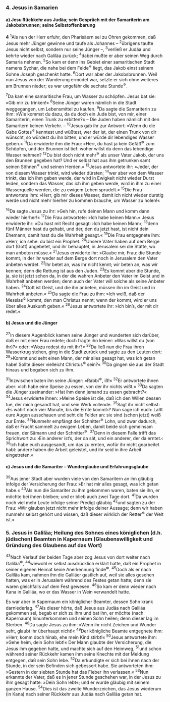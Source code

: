 ### 4. Jesus in Samarien

#### a) Jesu Rückkehr aus Judäa; sein Gespräch mit der Samariterin am Jakobsbrunnen; seine Selbstoffenbarung

__4__
<sup>1</sup>Als nun der Herr erfuhr, den Pharisäern sei zu Ohren gekommen, daß Jesus mehr Jünger gewinne und taufe als Johannes –
<sup>2</sup>übrigens taufte Jesus nicht selbst, sondern nur seine Jünger –,
<sup>3</sup>verließ er Judäa und kehrte wieder nach Galiläa zurück;
<sup>4</sup>dabei mußte er aber seinen Weg durch Samaria nehmen.
<sup>5</sup>So kam er denn ins Gebiet einer samaritischen Stadt namens Sychar, die nahe bei dem Felde<sup title="= Grundstück">&#x2732;</sup> liegt, das Jakob einst seinem Sohne Joseph geschenkt hatte.
<sup>6</sup>Dort war aber der Jakobsbrunnen. Weil nun Jesus von der Wanderung ermüdet war, setzte er sich ohne weiteres am Brunnen nieder; es war ungefähr die sechste Stunde<sup title="= Mittagszeit; vgl. 1,39">&#x2732;</sup>.

<sup>7</sup>Da kam eine samaritische Frau, um Wasser zu schöpfen. Jesus bat sie: »Gib mir zu trinken!«
<sup>8</sup>Seine Jünger waren nämlich in die Stadt weggegangen, um Lebensmittel zu kaufen.
<sup>9</sup>Da sagte die Samariterin zu ihm: »Wie kommst du dazu, da du doch ein Jude bist, von mir, einer Samariterin, einen Trunk zu erbitten?« – Die Juden haben nämlich mit den Samaritern keinen Verkehr. –
<sup>10</sup>Jesus gab ihr zur Antwort: »Wenn du die Gabe Gottes<sup title="d.h. welche Gott gibt; vgl. 3,16">&#x2732;</sup> kenntest und wüßtest, wer der ist, der einen Trunk von dir wünscht, so würdest du ihn bitten, und er würde dir lebendiges Wasser geben.«
<sup>11</sup>Da erwiderte ihm die Frau: »Herr, du hast ja kein Gefäß<sup title="= keinen Eimer">&#x2732;</sup> zum Schöpfen, und der Brunnen ist tief: woher willst du denn das lebendige Wasser nehmen?
<sup>12</sup>Du bist doch nicht mehr<sup title="= größer">&#x2732;</sup> als unser Vater Jakob, der uns den Brunnen gegeben hat? Und er selbst hat aus ihm getrunken samt seinen Söhnen<sup title="oder: Kindern">&#x2732;</sup> und seinen Herden.«
<sup>13</sup>Jesus antwortete ihr: »Jeder, der von diesem Wasser trinkt, wird wieder dürsten;
<sup>14</sup>wer aber von dem Wasser trinkt, das ich ihm geben werde, der wird in Ewigkeit nicht wieder Durst leiden, sondern das Wasser, das ich ihm geben werde, wird in ihm zu einer Wasserquelle werden, die zu ewigem Leben sprudelt.«
<sup>15</sup>Die Frau antwortete ihm: »Herr, gib mir dieses Wasser, damit ich nicht wieder durstig werde und nicht mehr hierher zu kommen brauche, um Wasser zu holen!«

<sup>16</sup>Da sagte Jesus zu ihr: »Geh hin, rufe deinen Mann und komm dann wieder hierher!«
<sup>17</sup>Die Frau antwortete: »Ich habe keinen Mann.« Jesus erwiderte ihr: »Du hast mit Recht gesagt: ›Ich habe keinen Mann‹;
<sup>18</sup>denn fünf Männer hast du gehabt, und der, den du jetzt hast, ist nicht dein Ehemann; damit hast du die Wahrheit gesagt.«
<sup>19</sup>Die Frau entgegnete ihm: »Herr, ich sehe: du bist ein Prophet.
<sup>20</sup>Unsere Väter haben auf dem Berge dort (Gott) angebetet, und ihr behauptet, in Jerusalem sei die Stätte, wo man anbeten müsse.«
<sup>21</sup>Jesus erwiderte ihr: »Glaube mir, Frau: die Stunde kommt, in der ihr weder auf dem Berge dort noch in Jerusalem den Vater anbeten werdet.
<sup>22</sup>Ihr betet an, was ihr nicht kennt; wir beten an, was wir kennen; denn die Rettung ist aus den Juden.
<sup>23</sup>Es kommt aber die Stunde, ja, sie ist jetzt schon da, in der die wahren Anbeter den Vater im Geist und in Wahrheit anbeten werden; denn auch der Vater will solche als seine Anbeter haben.
<sup>24</sup>Gott ist Geist, und die ihn anbeten, müssen ihn im Geist und in Wahrheit anbeten.«
<sup>25</sup>Da sagte die Frau zu ihm: »Ich weiß, daß der Messias<sup title="d.h. der Gesalbte">&#x2732;</sup> kommt, den man Christus nennt; wenn der kommt, wird er uns über alles Auskunft geben.«
<sup>26</sup>Jesus antwortete ihr: »Ich bin’s, der mit dir redet.«

#### b) Jesus und die Jünger

<sup>27</sup>In diesem Augenblick kamen seine Jünger und wunderten sich darüber, daß er mit einer Frau redete; doch fragte ihn keiner: »Was willst du (von ihr)?« oder: »Wozu redest du mit ihr?«
<sup>28</sup>Da ließ nun die Frau ihren Wasserkrug stehen, ging in die Stadt zurück und sagte zu den Leuten dort:
<sup>29</sup>»Kommt und seht einen Mann, der mir alles gesagt hat, was ich getan habe! Sollte dieser vielleicht Christus<sup title="= der Messias">&#x2732;</sup> sein?«
<sup>30</sup>Da gingen sie aus der Stadt hinaus und begaben sich zu ihm.

<sup>31</sup>Inzwischen baten ihn seine Jünger: »Rabbi<sup title="oder: Meister">&#x2732;</sup>, iß!«
<sup>32</sup>Er antwortete ihnen aber: »Ich habe eine Speise zu essen, von der ihr nichts wißt.«
<sup>33</sup>Da sagten die Jünger zueinander: »Hat ihm denn jemand zu essen gebracht?«
<sup>34</sup>Jesus erwiderte ihnen: »Meine Speise ist die, daß ich den Willen dessen tue, der mich gesandt hat, und sein Werk vollende.
<sup>35</sup>Sagt ihr nicht selbst: ›Es währt noch vier Monate, bis die Ernte kommt‹? Nun sage ich euch: Laßt eure Augen ausschauen und seht die Felder an: sie sind (schon jetzt) weiß zur Ernte.
<sup>36</sup>Nunmehr empfängt der Schnitter<sup title="oder: Erntende">&#x2732;</sup> Lohn, und zwar dadurch, daß er Frucht sammelt zu ewigem Leben, damit beide sich gemeinsam freuen, der Sämann und der Schnitter<sup title="oder: Erntende">&#x2732;</sup>.
<sup>37</sup>Denn in diesem Falle trifft das Sprichwort zu: ›Ein anderer ist’s, der da sät, und ein anderer, der da erntet.‹
<sup>38</sup>Ich habe euch ausgesandt, um das zu ernten, wofür ihr nicht gearbeitet habt: andere haben die Arbeit geleistet, und ihr seid in ihre Arbeit eingetreten.«

#### c) Jesus und die Samariter – Wunderglaube und Erfahrungsglaube

<sup>39</sup>Aus jener Stadt aber wurden viele von den Samaritern an ihn gläubig infolge der Versicherung der Frau: »Er hat mir alles gesagt, was ich getan habe.«
<sup>40</sup>Als nun die Samariter zu ihm gekommen waren, baten sie ihn, er möchte bei ihnen bleiben; und er blieb auch zwei Tage dort.
<sup>41</sup>Da wurden noch viel mehr Leute infolge seiner Predigt gläubig
<sup>42</sup>und sagten zu der Frau: »Wir glauben jetzt nicht mehr infolge deiner Aussage; denn wir haben nunmehr selbst gehört und wissen, daß dieser wirklich der Retter<sup title="= Heiland">&#x2732;</sup> der Welt ist.«

### 5. Jesus in Galiläa; Heilung des Sohnes eines königlichen (d.h. jüdischen) Beamten in Kapernaum (Glaubenswilligkeit und Gründung des Glaubens auf das Wort)

<sup>43</sup>Nach Verlauf der beiden Tage aber zog Jesus von dort weiter nach Galiläa<sup title="Mt 4,12">&#x2732;</sup>,
<sup>44</sup>wiewohl er selbst ausdrücklich erklärt hatte, daß ein Prophet in seiner eigenen Heimat keine Anerkennung finde<sup title="Mt 13,57">&#x2732;</sup>.
<sup>45</sup>Doch als er nach Galiläa kam, nahmen ihn die Galiläer gastlich auf, weil sie alles gesehen hatten, was er in Jerusalem während des Festes getan hatte; denn sie waren gleichfalls auf dem Fest gewesen.
<sup>46</sup>So kam er denn wieder nach Kana in Galiläa, wo er das Wasser in Wein verwandelt hatte.

Es war aber in Kapernaum ein königlicher Beamter, dessen Sohn krank darniederlag.
<sup>47</sup>Als dieser hörte, daß Jesus aus Judäa nach Galiläa gekommen sei, begab er sich zu ihm und bat ihn, er möchte (nach Kapernaum) hinunterkommen und seinen Sohn heilen; denn dieser lag im Sterben.
<sup>48</sup>Da sagte Jesus zu ihm: »Wenn ihr nicht Zeichen und Wunder seht, glaubt ihr überhaupt nicht!«
<sup>49</sup>Der königliche Beamte entgegnete ihm: »Herr, komm doch hinab, ehe mein Kind stirbt!«
<sup>50</sup>Jesus antwortete ihm: »Gehe heim, dein Sohn lebt!« Der Mann glaubte der Versicherung, die Jesus ihm gegeben hatte, und machte sich auf den Heimweg,
<sup>51</sup>und schon während seiner Rückkehr kamen ihm seine Knechte mit der Meldung entgegen, daß sein Sohn lebe.
<sup>52</sup>Da erkundigte er sich bei ihnen nach der Stunde, in der sein Befinden sich gebessert habe. Sie antworteten ihm: »Gestern in der siebten Stunde hat das Fieber ihn verlassen.«
<sup>53</sup>Nun erkannte der Vater, daß es in jener Stunde geschehen war, in der Jesus zu ihm gesagt hatte: »Dein Sohn lebt«; und er wurde gläubig mit seinem ganzen Hause.
<sup>54</sup>Dies ist das zweite Wunderzeichen, das Jesus wiederum (in Kana) nach seiner Rückkehr aus Judäa nach Galiläa getan hat.